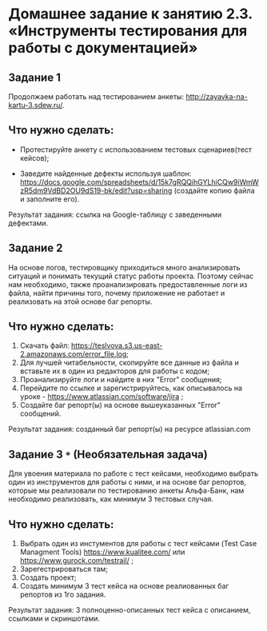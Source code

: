 # Домашнее задание к занятию 2.3. «Инструменты тестирования для работы с документацией»

## Задание 1
Продолжаем работать над тестированием анкеты: http://zayavka-na-kartu-3.sdew.ru/. 

## Что нужно сделать:
* Протестируйте анкету с использованием тестовых сценариев(тест кейсов);

* Заведите найденные дефекты используя шаблон: https://docs.google.com/spreadsheets/d/15k7gRQQihGYLhiCQw9iWmWzR5dm9VdBD2OU9dS19-bk/edit?usp=sharing
(создайте копию файла и заполните его).

Результат задания: ссылка на Google-таблицу с заведенными дефектами. 


## Задание 2

На основе логов, тестировщику приходиться много анализировать ситуаций и понимать текущий статус работы проекта. Поэтому сейчас нам необходимо, также проанализировать предоставленные логи из файла, найти причины того, почему приложение не работает и реализовать на этой основе баг репорты.

## Что нужно сделать:
1. Скачать файл: https://teslvova.s3.us-east-2.amazonaws.com/error_file.log;
2. Для лучшей читабельности, скопируйте все данные из файла и вставьте их в один из редакторов для работы с кодом;
3. Проанализируйте логи и найдите в них "Error" сообщения;
4. Перейдите по ссылке и зарегистрируйтесь, как описывалось на уроке - https://www.atlassian.com/software/jira ;
5. Создайте баг репорт(ы) на основе вышеуказанных "Error" сообщений.

Результат задания: созданный баг репорт(ы) на ресурсе atlassian.com

## Задание 3 `*` (Необязательная задача)

Для увоения материала по работе с тест кейсами, необходимо выбрать один из инструментов для работы с ними, и на основе баг репортов, которые мы реализовали по тестированию анкеты Альфа-Банк, нам необходимо реализовать, как минимум 3 тестовых случая.
## Что нужно сделать:

1. Выбрать один из инстументов для работы с тест кейсами (Test Case Managment Tools) https://www.kualitee.com/ или https://www.gurock.com/testrail/ ;
2. Зарегестрироваться там;
3. Создать проект;
4. Создать минимум 3 тест кейса на основе реалиованных баг репортов из 1го задания.

Результат задания: 3 полноценно-описанных тест кейса с описанием, ссылками и скриншотами.
